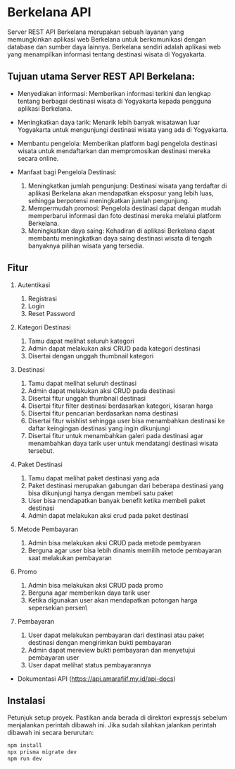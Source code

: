 # Berkelana API

Server REST API Berkelana merupakan sebuah layanan yang memungkinkan aplikasi web Berkelana untuk berkomunikasi dengan database dan sumber daya lainnya. Berkelana sendiri adalah aplikasi web yang menampilkan informasi tentang destinasi wisata di Yogyakarta.

## Tujuan utama Server REST API Berkelana:

-   Menyediakan informasi: Memberikan informasi terkini dan lengkap tentang berbagai destinasi wisata di Yogyakarta kepada pengguna aplikasi Berkelana.
-   Meningkatkan daya tarik: Menarik lebih banyak wisatawan luar Yogyakarta untuk mengunjungi destinasi wisata yang ada di Yogyakarta.
-   Membantu pengelola: Memberikan platform bagi pengelola destinasi wisata untuk mendaftarkan dan mempromosikan destinasi mereka secara online.
-   Manfaat bagi Pengelola Destinasi:

    1.  Meningkatkan jumlah pengunjung: Destinasi wisata yang terdaftar di aplikasi Berkelana akan mendapatkan eksposur yang lebih luas, sehingga berpotensi meningkatkan jumlah pengunjung.
    2.  Mempermudah promosi: Pengelola destinasi dapat dengan mudah memperbarui informasi dan foto destinasi mereka melalui platform Berkelana.
    3.  Meningkatkan daya saing: Kehadiran di aplikasi Berkelana dapat membantu meningkatkan daya saing destinasi wisata di tengah banyaknya pilihan wisata yang tersedia.

## Fitur

1. Autentikasi

    1. Registrasi
    2. Login
    3. Reset Password

2. Kategori Destinasi

    1. Tamu dapat melihat seluruh kategori
    2. Admin dapat melakukan aksi CRUD pada kategori destinasi
    3. Disertai dengan unggah thumbnail kategori

3. Destinasi

    1. Tamu dapat melihat seluruh destinasi
    2. Admin dapat melakukan aksi CRUD pada destinasi
    3. Disertai fitur unggah thumbnail destinasi
    4. Disertai fitur filter destinasi berdasarkan kategori, kisaran harga
    5. Disertai fitur pencarian berdasarkan nama destinasi
    6. Disertai fitur wishlist sehingga user bisa menambahkan destinasi ke daftar keingingan destinasi yang ingin dikunjungi
    7. Disertai fitur untuk menambahkan galeri pada destinasi agar menambahkan daya tarik user untuk mendatangi destinasi wisata tersebut.

4. Paket Destinasi

    1. Tamu dapat melihat paket destinasi yang ada
    2. Paket destinasi merupakan gabungan dari beberapa destinasi yang bisa dikunjungi hanya dengan membeli satu paket
    3. User bisa mendapatkan banyak benefit ketika membeli paket destinasi
    4. Admin dapat melakukan aksi crud pada paket destinasi

5. Metode Pembayaran

    1. Admin bisa melakukan aksi CRUD pada metode pembyaran
    2. Berguna agar user bisa lebih dinamis memilih metode pembayaran saat melakukan pembayaran

6. Promo

    1. Admin bisa melakukan aksi CRUD pada promo
    2. Berguna agar memberikan daya tarik user
    3. Ketika digunakan user akan mendapatkan potongan harga sepersekian persen\

7. Pembayaran
    1. User dapat melakukan pembayaran dari destinasi atau paket destinasi dengan mengirimkan bukti pembayaran
    2. Admin dapat mereview bukti pembayaran dan menyetujui pembayaran user
    3. User dapat melihat status pembayarannya

-   Dokumentasi API (https://api.amarafiif.my.id/api-docs)

## Instalasi

Petunjuk setup proyek. Pastikan anda berada di direktori expressjs sebelum menjalankan perintah dibawah ini. Jika sudah silahkan jalankan perintah dibawah ini secara berurutan:

```bash
npm install
npx prisma migrate dev
npm run dev
```
